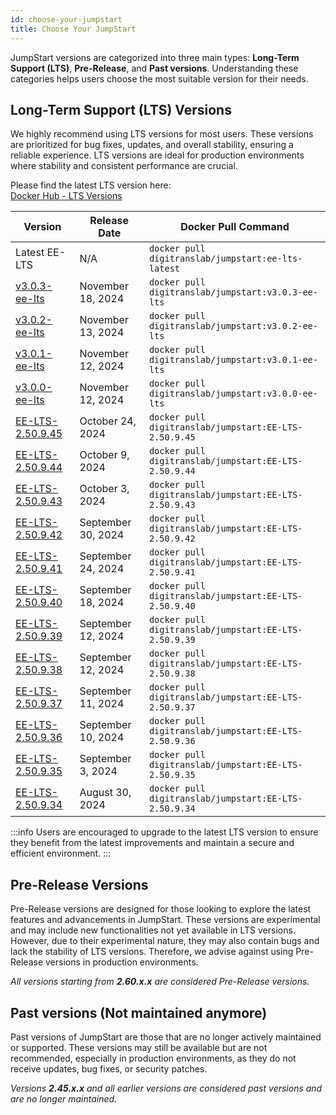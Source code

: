 ```yaml
---
id: choose-your-jumpstart
title: Choose Your JumpStart
---
```


JumpStart versions are categorized into three main types: **Long-Term Support (LTS)**,  **Pre-Release**, and **Past versions**. Understanding these categories helps users choose the most suitable version for their needs.

## Long-Term Support (LTS) Versions

We highly recommend using LTS versions for most users. These versions are prioritized for bug fixes, updates, and overall stability, ensuring a reliable experience. LTS versions are ideal for production environments where stability and consistent performance are crucial.

Please find the latest LTS version here: <br/>
[Docker Hub - LTS Versions](https://hub.docker.com/r/digitranslab/jumpstart/tags?page_size=&ordering=&name=ee-lts) 

| Version | Release Date | Docker Pull Command |
|---------|--------------|----------------------|
| Latest EE-LTS | N/A | `docker pull digitranslab/jumpstart:ee-lts-latest` |
| [v3.0.3-ee-lts](https://hub.docker.com/layers/digitranslab/jumpstart/v3.0.3-ee-lts/images/sha256-ba3596677cfb885a91197c1187191afb6eabd7dd8f7f6fdb20514ce716182f8f?context=explore) | November 18, 2024 | `docker pull digitranslab/jumpstart:v3.0.3-ee-lts` |
| [v3.0.2-ee-lts](https://hub.docker.com/layers/digitranslab/jumpstart/v3.0.2-ee-lts/images/sha256-6cb558e5e3337c7fc1b9ffc830ce7096f19253ff5f2fad177afdb46fb0b0ea9d?context=explore) | November 13, 2024 | `docker pull digitranslab/jumpstart:v3.0.2-ee-lts` |
| [v3.0.1-ee-lts](https://hub.docker.com/layers/digitranslab/jumpstart/v3.0.1-ee-lts/images/sha256-b4f2e0779f76db07606ddd8a688cb7e06824837be3f507026ff91bb235efcc1d?context=explore) | November 12, 2024 | `docker pull digitranslab/jumpstart:v3.0.1-ee-lts` |
| [v3.0.0-ee-lts](https://hub.docker.com/layers/digitranslab/jumpstart/v3.0.0-ee-lts/images/sha256-989f1370c502e97555dd7e669f896ef6ba2ad1d4f317c53335105bf937b5b189?context=explore) | November 12, 2024 | `docker pull digitranslab/jumpstart:v3.0.0-ee-lts` |
| [EE-LTS-2.50.9.45](https://hub.docker.com/layers/digitranslab/jumpstart/EE-LTS-2.50.9.45/images/sha256-cb0030d66415ac52d156608fee2de8ce400cd4b2a7b3f865be331d13d939c883?context=explore) | October 24, 2024 | `docker pull digitranslab/jumpstart:EE-LTS-2.50.9.45` |
| [EE-LTS-2.50.9.44](https://hub.docker.com/layers/digitranslab/jumpstart/EE-LTS-2.50.9.44/images/sha256-739781626ba3b7a61890d5e6b633099fee12e0e14aa3d176ceafe102f4b4ca98?context=explore) | October 9, 2024 | `docker pull digitranslab/jumpstart:EE-LTS-2.50.9.44` |
| [EE-LTS-2.50.9.43](https://hub.docker.com/layers/digitranslab/jumpstart/EE-LTS-2.50.9.43/images/sha256-5d1cdd349872279ff23da9332dc0ec71c4ad637b35b728c44211f21fd206fa1c?context=explore) | October 3, 2024 | `docker pull digitranslab/jumpstart:EE-LTS-2.50.9.43` |
| [EE-LTS-2.50.9.42](https://hub.docker.com/layers/digitranslab/jumpstart/EE-LTS-2.50.9.42/images/sha256-767102dd525db7e4f2770d55db5a5862d1cc1507f752722d6eb24bae609fada7?context=explore) | September 30, 2024 | `docker pull digitranslab/jumpstart:EE-LTS-2.50.9.42` |
| [EE-LTS-2.50.9.41](https://hub.docker.com/layers/digitranslab/jumpstart/EE-LTS-2.50.9.41/images/sha256-d36444747af6f81d4456ca4d1f7dcf92c3e77e13e23ca9407c22de1c62451bd7?context=explore) | September 24, 2024 | `docker pull digitranslab/jumpstart:EE-LTS-2.50.9.41` |
| [EE-LTS-2.50.9.40](https://hub.docker.com/layers/digitranslab/jumpstart/EE-LTS-2.50.9.40/images/sha256-26338b926568dc514c26988f6cd01f84bb3edf950fac08982365fabb95900f78?context=explore) | September 18, 2024 | `docker pull digitranslab/jumpstart:EE-LTS-2.50.9.40` |
| [EE-LTS-2.50.9.39](https://hub.docker.com/layers/digitranslab/jumpstart/EE-LTS-2.50.9.39/images/sha256-6f1b7a00432e0e29a05adb375d3ddd9da877d6eb53d489be14ca0061953bbb57?context=explore) | September 12, 2024 | `docker pull digitranslab/jumpstart:EE-LTS-2.50.9.39` |
| [EE-LTS-2.50.9.38](https://hub.docker.com/layers/digitranslab/jumpstart/EE-LTS-2.50.9.38/images/sha256-1974afb5f8483f4bfb7bf7575d7d8b4f0f7747dd7c88139cbf559c3ce8b1fdbd?context=explore) | September 12, 2024 | `docker pull digitranslab/jumpstart:EE-LTS-2.50.9.38` |
| [EE-LTS-2.50.9.37](https://hub.docker.com/layers/digitranslab/jumpstart/EE-LTS-2.50.9.37/images/sha256-b1a13a5424bf14af77bb455f39e07d2a774303bcf4286aa7bd6d0a78c1a58e59?context=explore) | September 11, 2024 | `docker pull digitranslab/jumpstart:EE-LTS-2.50.9.37` |
| [EE-LTS-2.50.9.36](https://hub.docker.com/layers/digitranslab/jumpstart/EE-LTS-2.50.9.36/images/sha256-969ae46a17c5873882641b7e23b02e087874194d9546e0a55d21d49044becd9e?context=explore) | September 10, 2024 | `docker pull digitranslab/jumpstart:EE-LTS-2.50.9.36` |
| [EE-LTS-2.50.9.35](https://hub.docker.com/layers/digitranslab/jumpstart/EE-LTS-2.50.9.35/images/sha256-8a1b0014d470aff108ad75fd6982e01696740f2154a3bb49f08671b93d55485b?context=explore) | September 3, 2024 | `docker pull digitranslab/jumpstart:EE-LTS-2.50.9.35` |
| [EE-LTS-2.50.9.34](https://hub.docker.com/layers/digitranslab/jumpstart/EE-LTS-2.50.9.34/images/sha256-95af52997ec5b42fd5435bfef2f8996d0acc8234ae0541e155705ea4c689b272?context=explore) | August 30, 2024 | `docker pull digitranslab/jumpstart:EE-LTS-2.50.9.34` |

:::info
Users are encouraged to upgrade to the latest LTS version to ensure they benefit from the latest improvements and maintain a secure and efficient environment. 
:::

## Pre-Release Versions

Pre-Release versions are designed for those looking to explore the latest features and advancements in JumpStart. These versions are experimental and may include new functionalities not yet available in LTS versions. However, due to their experimental nature, they may also contain bugs and lack the stability of LTS versions. Therefore, we advise against using Pre-Release versions in production environments.

*All versions starting from **2.60.x.x** are considered Pre-Release versions.*

## Past versions (Not maintained anymore)

Past versions of JumpStart are those that are no longer actively maintained or supported. These versions may still be available but are not recommended, especially in production environments, as they do not receive updates, bug fixes, or security patches. 

*Versions **2.45.x.x** and all earlier versions are considered past versions and are no longer maintained.*